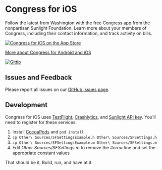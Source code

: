 # Congress for iOS

Follow the latest from Washington with the free Congress app from the nonpartisan Sunlight Foundation. Learn more about your members of Congress, including their contact information, and track activity on bills.

[![Congress for iOS on the App Store](http://cngr.es.s3.amazonaws.com/ios/appstore.png)](http://cngr.es/ios)

[More about Congress for Android and iOS](http://cngr.es)

[![Gittip](http://img.shields.io/gittip/congress_app.png)](https://www.gittip.com/congress_app/)

## Issues and Feedback

Please report all issues on our [GitHub issues page](https://github.com/sunlightlabs/congress-ios/issues).

## Development

Congress for iOS uses [TestFlight](https://testflightapp.com), [Crashlytics](http://crashlytics.com/), and [Sunlight API key](http://sunlightfoundation.com/api/). You'll need to register for these services.

1. Install [CocoaPods](http://cocoapods.org/) and `pod install`
1. `cp Other\ Sources/SFSettingsExample.h Other\ Sources/SFSettings.h`
1. `cp Other\ Sources/SFSettingsExample.m Other\ Sources/SFSettings.m`
1. Edit *Other Sources/SFSettings.m* to remove the *#error* line and set the appropriate constant values

That should be it. Build, run, and have at it.
